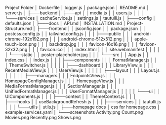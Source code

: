 Project Folder
│   Dockerfile
│   logger.js
│   package.json
│   README.md
│   server.js
│
├───backend
│   ├───api
│   │       media.js
│   │       users.js
│   │
│   └───services
│           cacheService.js
│           settings.js
│           tautulli.js
│
├───config
│       defaults.json
│
├───docs
│       API.md
│       INSTALLATION.md
│       Project-Structure.md
│
├───frontend
│   │   jsconfig.json
│   │   package.json
│   │   postcss.config.js
│   │   tailwind.config.js
│   │
│   ├───public
│   │   │   android-chrome-192x192.png
│   │   │   android-chrome-512x512.png
│   │   │   apple-touch-icon.png
│   │   │   backdrop.jpg
│   │   │   favicon-16x16.png
│   │   │   favicon-32x32.png
│   │   │   favicon.ico
│   │   │   index.html
│   │   │   site.webmanifest
│   │   │
│   │   └───static
│   │           poster-placeholder.jpg
│   │
│   └───src
│       │   App.js
│       │   index.css
│       │   index.js
│       │
│       ├───components
│       │   │   FormatManager.js
│       │   │   ThemeSwitcher.js
│       │   │
│       │   ├───dashboard
│       │   │       LibraryView.js
│       │   │       RecentMediaView.js
│       │   │       UserView.js
│       │   │
│       │   ├───layout
│       │   │       Layout.js
│       │   │
│       │   ├───managers
│       │   │       EndpointsView.js
│       │   │       HomepageConfigManager.js
│       │   │       HomepageView.js
│       │   │       MediaFormatManager.js
│       │   │       SectionManager.js
│       │   │       UnifiedFormatManager.js
│       │   │       UserFormatManager.js
│       │   │
│       │   └───ui
│       │           UIComponents.js
│       │
│       ├───context
│       │       ThemeContext.js
│       │
│       ├───hooks
│       │       useBackgroundRefresh.js
│       │
│       ├───services
│       │       tautulli.js
│       │
│       └───utils
│               utils.js
│
├───homepage docs
│       css for homepage.css
│       example-services.yaml
│
└───screenshots
        Activity.png
        Count.png
        Movies.png
        Recently.png
        Shows.png